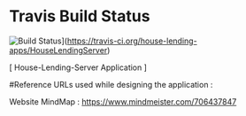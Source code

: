 # Travis Build Status #
![Build Status](https://travis-ci.org/house-lending-apps/HouseLendingServer.svg?branch=develop)](https://travis-ci.org/house-lending-apps/HouseLendingServer)

[ House-Lending-Server Application ]

#Reference URLs used while designing the application :

Website MindMap :
https://www.mindmeister.com/706437847
